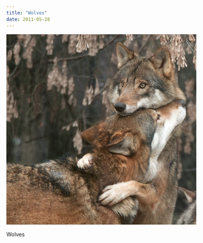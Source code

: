 ```yaml
---
title: "Wolves"
date: 2011-05-28
---
```


![2011-05-28-2az5eylk.jpeg](/images/2011-05-28-2az5eylk.jpeg)

Wolves
